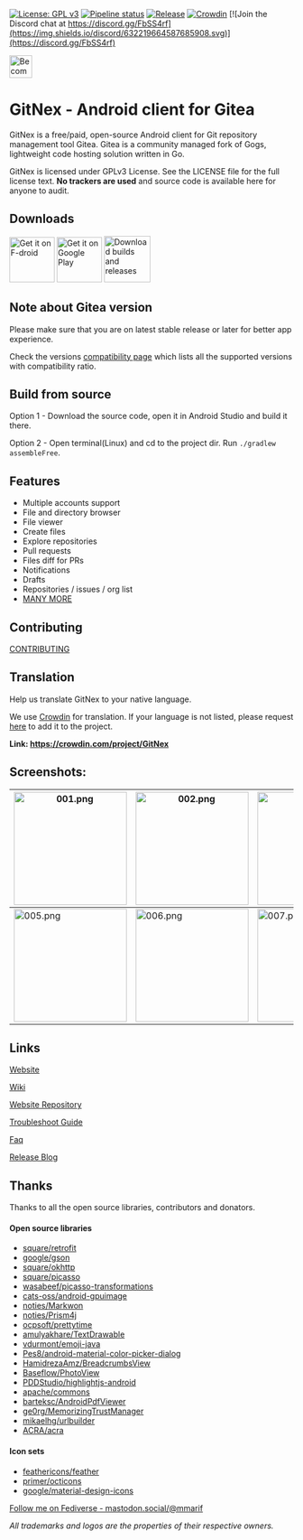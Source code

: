 [![License: GPL v3](https://img.shields.io/badge/License-GPL%20v3-blue.svg)](https://www.gnu.org/licenses/gpl-3.0) [![Pipeline status](https://img.shields.io/gitlab/pipeline/opyale/gitnex/master)](https://gitlab.com/opyale/gitnex/-/pipelines) [![Release](https://img.shields.io/badge/dynamic/json.svg?label=release&url=https://codeberg.org/api/v1/repos/gitnex/GitNex/releases&query=$[0].tag_name)](https://codeberg.org/gitnex/GitNex/releases) [![Crowdin](https://badges.crowdin.net/gitnex/localized.svg)](https://crowdin.com/project/gitnex) [![Join the Discord chat at https://discord.gg/FbSS4rf](https://img.shields.io/discord/632219664587685908.svg)](https://discord.gg/FbSS4rf)

[<img alt="Become a Patroen" src="https://c5.patreon.com/external/logo/become_a_patron_button@2x.png" height="40"/>](https://www.patreon.com/mmarif)

# GitNex - Android client for Gitea

GitNex is a free/paid, open-source Android client for Git repository management tool Gitea. Gitea is a community managed fork of Gogs, lightweight code hosting solution written in Go.

GitNex is licensed under GPLv3 License. See the LICENSE file for the full license text. **No trackers are used** and source code is available here for anyone to audit.

## Downloads
[<img alt='Get it on F-droid' src='https://gitlab.com/fdroid/artwork/raw/master/badge/get-it-on.png' height="80"/>](https://f-droid.org/en/packages/org.mian.gitnex/)
[<img alt='Get it on Google Play' src='https://play.google.com/intl/en_us/badges/images/generic/en_badge_web_generic.png' height="80"/>](https://play.google.com/store/apps/details?id=org.mian.gitnex.pro)
[<img alt='Download builds and releases' src='https://codeberg.org/gitnex/GitNex/raw/branch/master/assets/apk-badge.png' height="82"/>](https://cloud.swatian.com/s/DN7E5xxtaw4fRbE)

## Note about Gitea version
Please make sure that you are on latest stable release or later for better app experience.

Check the versions [compatibility page](https://codeberg.org/gitnex/GitNex/wiki/Compatibility) which lists all the supported versions with compatibility ratio.

## Build from source
Option 1 - Download the source code, open it in Android Studio and build it there.

Option 2 - Open terminal(Linux) and cd to the project dir. Run `./gradlew assembleFree`.

## Features
- Multiple accounts support
- File and directory browser
- File viewer
- Create files
- Explore repositories
- Pull requests
- Files diff for PRs
- Notifications
- Drafts
- Repositories / issues / org list
- [MANY MORE](https://codeberg.org/gitnex/GitNex/wiki/Features)

## Contributing
[CONTRIBUTING](https://codeberg.org/gitnex/GitNex/src/branch/master/CONTRIBUTING.md)

## Translation
Help us translate GitNex to your native language.

We use [Crowdin](https://crowdin.com/project/gitnex) for translation. If your language is not listed, please request [here](https://codeberg.org/gitnex/GitNex/issues) to add it to the project.

**Link: https://crowdin.com/project/GitNex**

## Screenshots:

<img src="https://codeberg.org/gitnex/GitNex/raw/branch/master/fastlane/metadata/android/en-US/images/phoneScreenshots/001.png" alt="001.png" width="200"/>  | <img src="https://codeberg.org/gitnex/GitNex/raw/branch/master/fastlane/metadata/android/en-US/images/phoneScreenshots/002.png" alt="002.png" width="200"/> | <img src="https://codeberg.org/gitnex/GitNex/raw/branch/master/fastlane/metadata/android/en-US/images/phoneScreenshots/003.png" alt="003.png" width="200"/> | <img src="https://codeberg.org/gitnex/GitNex/raw/branch/master/fastlane/metadata/android/en-US/images/phoneScreenshots/004.png" alt="004.png" width="200"/>
---|---|---|---
<img src="https://codeberg.org/gitnex/GitNex/raw/branch/master/fastlane/metadata/android/en-US/images/phoneScreenshots/005.png" alt="005.png" width="200"/> | <img src="https://codeberg.org/gitnex/GitNex/raw/branch/master/fastlane/metadata/android/en-US/images/phoneScreenshots/006.png" alt="006.png" width="200"/> | <img src="https://codeberg.org/gitnex/GitNex/raw/branch/master/fastlane/metadata/android/en-US/images/phoneScreenshots/007.png" alt="007.png" width="200"/>  | <img src="https://codeberg.org/gitnex/GitNex/raw/branch/master/fastlane/metadata/android/en-US/images/phoneScreenshots/008.png" alt="008.png" width="200"/>

## Links
[Website](https://gitnex.com)

[Wiki](https://codeberg.org/gitnex/GitNex/wiki/Home)

[Website Repository](https://gitlab.com/mmarif4u/gitnex-website)

[Troubleshoot Guide](https://codeberg.org/gitnex/GitNex/wiki/Troubleshoot-Guide)

[Faq](https://codeberg.org/gitnex/GitNex/wiki/FAQ)

[Release Blog](https://gitnex.codeberg.page)

## Thanks
Thanks to all the open source libraries, contributors and donators.

#### Open source libraries
- [square/retrofit](https://github.com/square/retrofit)
- [google/gson](https://github.com/google/gson)
- [square/okhttp](https://github.com/square/okhttp)
- [square/picasso](https://github.com/square/picasso)
- [wasabeef/picasso-transformations](https://github.com/wasabeef/picasso-transformations)
- [cats-oss/android-gpuimage](https://github.com/cats-oss/android-gpuimage)
- [noties/Markwon](https://github.com/noties/Markwon)
- [noties/Prism4j](https://github.com/noties/Prism4j)
- [ocpsoft/prettytime](https://github.com/ocpsoft/prettytime)
- [amulyakhare/TextDrawable](https://github.com/amulyakhare/TextDrawable)
- [vdurmont/emoji-java](https://github.com/vdurmont/emoji-java)
- [Pes8/android-material-color-picker-dialog](https://github.com/Pes8/android-material-color-picker-dialog)
- [HamidrezaAmz/BreadcrumbsView](https://github.com/HamidrezaAmz/BreadcrumbsView)
- [Baseflow/PhotoView](https://github.com/Baseflow/PhotoView)
- [PDDStudio/highlightjs-android](https://github.com/PDDStudio/highlightjs-android)
- [apache/commons](https://github.com/apache/commons-io)
- [barteksc/AndroidPdfViewer](https://github.com/barteksc/AndroidPdfViewer)
- [ge0rg/MemorizingTrustManager](https://github.com/ge0rg/MemorizingTrustManager)
- [mikaelhg/urlbuilder](https://github.com/mikaelhg/urlbuilder)
- [ACRA/acra](https://github.com/ACRA/acra)

#### Icon sets
- [feathericons/feather](https://github.com/feathericons/feather)
- [primer/octicons](https://github.com/primer/octicons)
- [google/material-design-icons](https://github.com/google/material-design-icons)

[Follow me on Fediverse - mastodon.social/@mmarif](https://mastodon.social/@mmarif)

*All trademarks and logos are the properties of their respective owners.*
